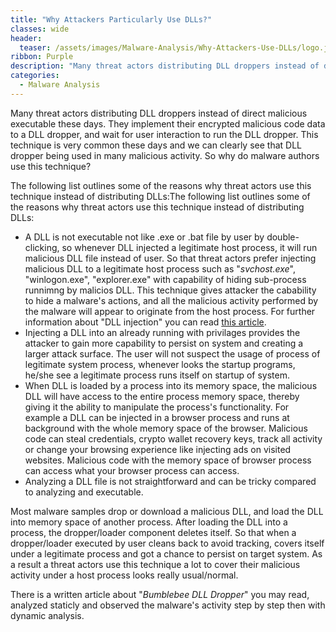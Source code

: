 ```yaml
---
title: "Why Attackers Particularly Use DLLs?"
classes: wide
header:
  teaser: /assets/images/Malware-Analysis/Why-Attackers-Use-DLLs/logo.jpg
ribbon: Purple
description: "Many threat actors distributing DLL droppers instead of direct malicious executable these days. They implement their encrypted ..."
categories:
  - Malware Analysis
---
```

Many threat actors distributing DLL droppers instead of direct malicious executable these days. They implement their encrypted malicious code data to a DLL dropper, and wait for user interaction to run the DLL dropper. This technique is very common these days and we can clearly see that DLL dropper being used in many malicious activity. So why do malware authors use this technique?

The following list outlines some of the reasons why threat actors use this technique instead of distributing DLLs:The following list outlines some of the reasons why threat actors use this technique instead of distributing DLLs:

- A DLL is not executable not like .exe or .bat file by user by double-clicking, so whenever DLL injected a legitimate host process, it will run malicious DLL file instead of user. So that threat actors prefer injecting malicious DLL to a legitimate host process such as "*svchost.exe*", "winlogon.exe", "explorer.exe" with capability of hiding sub-process runnimng by malicios DLL. This technique gives attacker the cabability to hide a malware's actions, and all the malicious activity performed by the malware will appear to originate from the host process. For further information about "DLL injection" you can read [this article](https://vvelitkn.com/malware%20analysis/What-is-DLL-Injection/).
- Injecting a DLL into an already running with privilages provides the attacker to gain more capability to persist on system and creating a larger attack surface. The user will not suspect the usage of process of legitimate system process, whenever looks the startup programs, he/she see a legitimate process runs itself on startup of system.
- When DLL is loaded by a process into its memory space, the malicious DLL will have access to the entire process memory space, thereby giving it the ability to manipulate the process's functionality. For example a DLL can be injected in a browser process and runs at background with the whole memory space of the browser. Malicious code can steal credentials, crypto wallet recovery keys, track all activity or change your browsing experience like injecting ads on visited websites. Malicious code with the memory space of browser process can access what your browser process can access.
- Analyzing a DLL file is not straightforward and can be tricky compared to analyzing and executable.

Most malware samples drop or download a malicious DLL, and load the DLL into memory space of another process. After loading the DLL into a process, the dropper/loader component deletes itself. So that when a dropper/loader executed by user cleans back to avoid tracking, covers itself under a legitimate process and got a chance to persist on target system. As a result a threat actors use this technique a lot to cover their malicious activity under a host process looks really usual/normal.

There is a written article about "*Bumblebee DLL Dropper*" you may read, analyzed staticly and observed the malware's activity step by step then with dynamic analysis.
